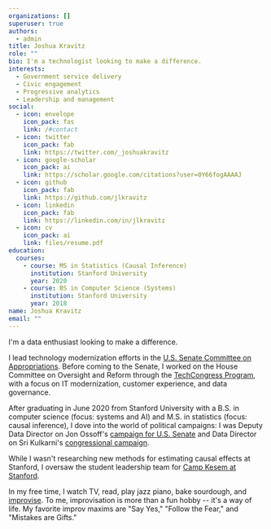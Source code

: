 ```yaml
---
organizations: []
superuser: true
authors:
  - admin
title: Joshua Kravitz
role: ""
bio: I'm a technologist looking to make a difference.
interests:
  - Government service delivery
  - Civic engagement
  - Progressive analytics
  - Leadership and management
social:
  - icon: envelope
    icon_pack: fas
    link: /#contact
  - icon: twitter
    icon_pack: fab
    link: https://twitter.com/_joshuakravitz
  - icon: google-scholar
    icon_pack: ai
    link: https://scholar.google.com/citations?user=0Y66fogAAAAJ
  - icon: github
    icon_pack: fab
    link: https://github.com/jlkravitz
  - icon: linkedin
    icon_pack: fab
    link: https://linkedin.com/in/jlkravitz
  - icon: cv
    icon_pack: ai
    link: files/resume.pdf
education:
  courses:
    - course: MS in Statistics (Causal Inference)
      institution: Stanford University
      year: 2020
    - course: BS in Computer Science (Systems)
      institution: Stanford University
      year: 2018
name: Joshua Kravitz
email: ""
---
```


I'm a data enthusiast looking to make a difference.

I lead technology modernization efforts in the [U.S. Senate Committee on Appropriations](https://www.appropriations.senate.gov/).
Before coming to the Senate, I worked on the House Committee on Oversight and Reform through the [TechCongress Program](https://techcongress.io), with a focus on IT modernization, customer experience, and data governance.

After graduating in June 2020 from Stanford
University with a B.S. in computer science (focus: systems and AI) and M.S. in
statistics (focus: causal inference), I dove into the world of political campaigns: I was Deputy Data Director on Jon Ossoff's
[campaign for U.S. Senate](https://electjon.com) and Data Director on Sri Kulkarni's
[congressional campaign](https://sri2020.com). 

While I wasn't researching new methods for estimating causal effects at
Stanford, I oversaw the student leadership team for [Camp Kesem at Stanford](https://campkesemstanford.org).

In my free time, I watch TV, read, play jazz piano, bake sourdough, and
[improvise](https://www.improvwisdom.com/). To me, improvisation is more than a fun hobby -- it's a way of life.
My favorite improv maxims are "Say Yes," "Follow the Fear," and "Mistakes are
Gifts."

